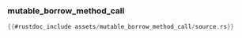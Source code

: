 ### mutable_borrow_method_call

```rust
{{#rustdoc_include assets/mutable_borrow_method_call/source.rs}}
```
<div class="flex-container vis_block" style="position:relative; margin-left:-75px; margin-right:-75px; display: none;">
  <object type="image/svg+xml" class="mutable_borrow_method_call code_panel" data="assets/mutable_borrow_method_call/vis_code.svg"></object>
  <object type="image/svg+xml" class="mutable_borrow_method_call tl_panel" data="assets/mutable_borrow_method_call/vis_timeline.svg" style="width: auto;" onmouseenter="helpers('mutable_borrow_method_call')"></object>
</div>